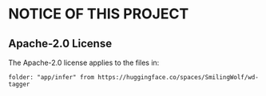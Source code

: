 # NOTICE OF THIS PROJECT

## Apache-2.0 License

The Apache-2.0 license applies to the files in:

    folder: "app/infer" from https://huggingface.co/spaces/SmilingWolf/wd-tagger
